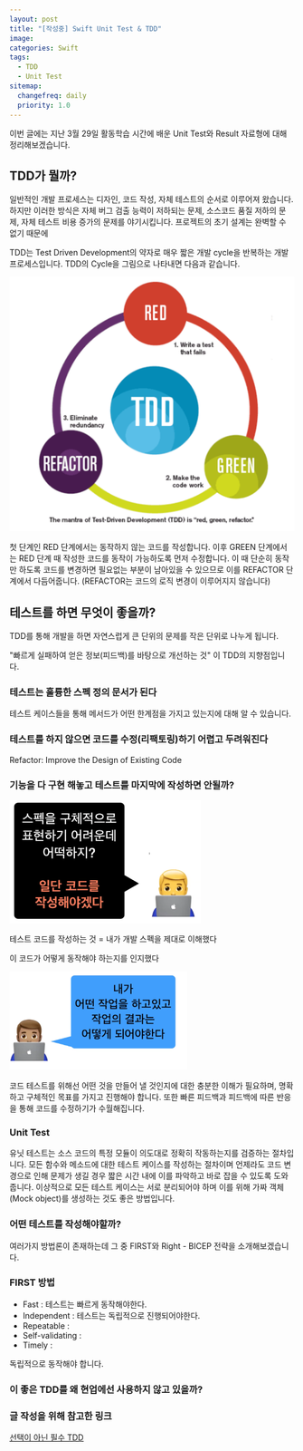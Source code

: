 ```yaml
---
layout: post
title: "[작성중] Swift Unit Test & TDD"
image:
categories: Swift
tags: 
  - TDD
  - Unit Test
sitemap:
  changefreq: daily
  priority: 1.0
---
```




이번 글에는 지난 3월 29일 활동학습 시간에 배운 Unit Test와 Result 자료형에 대해 정리해보겠습니다.



## TDD가 뭘까?

일반적인 개발 프로세스는 디자인, 코드 작성, 자체 테스트의 순서로 이루어져 왔습니다. 하지만 이러한 방식은 자체 버그 검출 능력이 저하되는 문제, 소스코드 품질 저하의 문제, 자체 테스트 비용 증가의 문제를 야기시킵니다. 프로젝트의 초기 설계는 완벽할 수 없기 때문에 



TDD는 Test Driven Development의 약자로 매우 짧은 개발 cycle을 반복하는 개발 프로세스입니다. TDD의 Cycle을 그림으로 나타내면 다음과 같습니다. 

<img src="../../assets/Swift/TDD.png" alt="TDD" style="zoom:50%;" />

첫 단계인 RED 단계에서는 동작하지 않는 코드를 작성합니다. 이후 GREEN 단계에서는 RED 단계 때 작성한 코드를 동작이 가능하도록 먼저 수정합니다. 이 때 단순히 동작만 하도록 코드를 변경하면 필요없는 부분이 남아있을 수 있으므로 이를 REFACTOR 단계에서 다듬어줍니다. (REFACTOR는 코드의 로직 변경이 이루어지지 않습니다)











## 테스트를 하면 무엇이 좋을까?

TDD를 통해 개발을 하면 자연스럽게 큰 단위의 문제를 작은 단위로 나누게 됩니다.

"빠르게 실패하여 얻은 정보(피드백)를 바탕으로 개선하는 것" 이 TDD의 지향점입니다.



### 테스트는 훌륭한 스펙 정의 문서가 된다

테스트 케이스들을 통해 메서드가 어떤 한계점을 가지고 있는지에 대해 알 수 있습니다. 



### 테스트를 하지 않으면 코드를 수정(리팩토링)하기 어렵고 두려워진다

Refactor: Improve the Design of Existing Code



### 기능을 다 구현 해놓고 테스트를 마지막에 작성하면 안될까?

<img src="../../assets/Swift/JustCode.png" alt="JustCode" style="zoom:33%;" />

테스트 코드를 작성하는 것 = 내가 개발 스펙을 제대로 이해했다

이 코드가 어떻게 동작해야 하는지를 인지했다

<img src="../../assets/Swift/IKnow.png" alt="IKnow" style="zoom:33%;" />

코드 테스트를 위해선 어떤 것을 만들어 낼 것인지에 대한 충분한 이해가 필요하며, 명확하고 구체적인 목표를 가지고 진행해야 합니다. 또한 빠른 피드백과 피드백에 따른 반응을 통해 코드를 수정하기가 수월해집니다.





### Unit Test

유닛 테스트는 소스 코드의 특정 모듈이 의도대로 정확히 작동하는지를 검증하는 절차입니다. 모든 함수와 메소드에 대한 테스트 케이스를 작성하는 절차이며 언제라도 코드 변경으로 인해 문제가 생길 경우 짧은 시간 내에 이를 파악하고 바로 잡을 수 있도록 도와줍니다. 이상적으로 모든 테스트 케이스는 서로 분리되어야 하며 이를 위해 가짜 객체(Mock object)를 생성하는 것도 좋은 방법입니다.



### 어떤 테스트를 작성해야할까?

여러가지 방법론이 존재하는데 그 중 FIRST와 Right - BICEP 전략을 소개해보겠습니다.



### FIRST 방법

- Fast : 테스트는 빠르게 동작해야한다.
- Independent : 테스트는 독립적으로 진행되어야한다.
- Repeatable : 
- Self-validating : 
- Timely : 

 독립적으로 동작해야 합니다.



### 이 좋은 TDD를 왜 현업에선 사용하지 않고 있을까?



### 글 작성을 위해 참고한 링크

[선택이 아닌 필수 TDD](https://ahea.wordpress.com/2018/09/10/%EC%84%A0%ED%83%9D%EC%9D%B4-%EC%95%84%EB%8B%8C-%ED%95%84%EC%88%98-tdd/)

